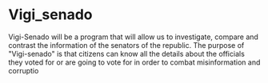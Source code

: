 # Vigi_senado

Vigi-Senado will be a program that will allow us to investigate, compare and contrast the information of the senators of the republic. The purpose of "Vigi-senado" is that citizens can know all the details about the officials they voted for or are going to vote for in order to combat misinformation and corruptio 
